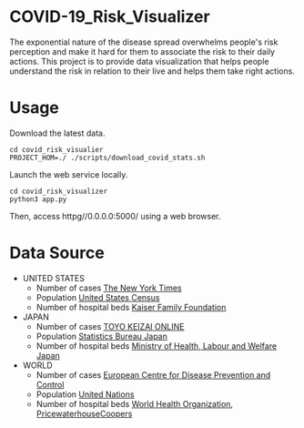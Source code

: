 # COVID-19_Risk_Visualizer
The exponential nature of the disease spread overwhelms people's risk perception and make it hard for them to associate the risk to their daily actions. This project is to provide data visualization that helps people understand the risk in relation to their live and helps them take right actions.
# Usage
Download the latest data.
```
cd covid_risk_visualier
PROJECT_HOM=./ ./scripts/download_covid_stats.sh
```
Launch the web service locally.
```
cd covid_risk_visualizer
python3 app.py
```
Then, access httpg//0.0.0.0:5000/ using a web browser. 
# Data Source
* UNITED STATES
    * Number of cases [The New York Times](https://www.nytimes.com/interactive/2020/us/coronavirus-us-cases.html)
    * Population [United States Census](https://www2.census.gov/programs-surveys/popest/datasets/2010-2019/state/detail)
    * Number of hospital beds [Kaiser Family Foundation](https://www.kff.org/other/state-indicator/beds-by-ownership)
* JAPAN
    * Number of cases [TOYO KEIZAI ONLINE](https://github.com/kaz-ogiwara/covid19/)
    * Population [Statistics Bureau Japan](https://www.stat.go.jp/data/nihon/02.html)
    * Number of hospital beds [Ministry of Health, Labour and Welfare Japan](https://www.mhlw.go.jp/toukei/youran/indexyk_2_2.html)
* WORLD
    * Number of cases [European Centre for Disease Prevention and Control](https://www.ecdc.europa.eu/en/publications-data/download-todays-data-geographic-distribution-covid-19-cases-worldwide)
    * Population [United Nations](https://population.un.org/wpp/Download/Standard/CSV/)
    * Number of hospital beds [World Health Organization](https://apps.who.int/gho/data/view.main.HS07v), [PricewaterhouseCoopers](httpsg//www.pwc.tw/en/publications/assets/taiwan-health-industries.pdf)
